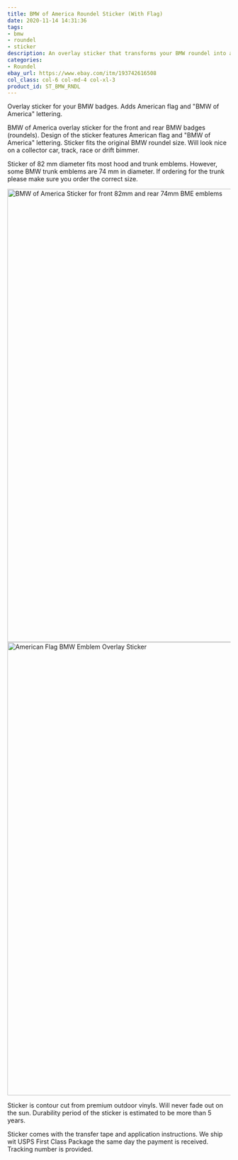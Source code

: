```yaml
---
title: BMW of America Roundel Sticker (With Flag)
date: 2020-11-14 14:31:36
tags:
- bmw
- roundel
- sticker
description: An overlay sticker that transforms your BMW roundel into a BMW of America badge with flag and lettering.
categories:
- Roundel
ebay_url: https://www.ebay.com/itm/193742616508
col_class: col-6 col-md-4 col-xl-3
product_id: ST_BMW_RNDL
---
```


Overlay sticker for your BMW badges. Adds American flag and "BMW of America" lettering.

<!-- more -->

BMW of America overlay sticker for the front and rear BMW badges (roundels). Design of the sticker features American flag and "BMW of America" lettering. Sticker fits the original BMW roundel size. Will look nice on a collector car, track, race or drift bimmer.

Sticker of 82 mm diameter fits most hood and trunk emblems. However, some BMW trunk emblems are 74 mm in diameter. If ordering for the trunk please make sure you order the correct size.

<div class="row">
    <div class="col-12 col-md-6">
        <img class="content-image" src="bmw-of-america-overlay-sticker-for-roundel-badge-emblem.jpg" alt="BMW of America Sticker for front 82mm and rear 74mm BME emblems" width="1024" height="1024"/>
    </div>
    <div class="col-12 col-md-6">
        <img class="content-image" src="american-flag-bmw-emblem-roundel-overlay-sticker.jpg" alt="American Flag BMW Emblem Overlay Sticker" width="1024" height="1024"/>    
    </div>
</div>

Sticker is contour cut from premium outdoor vinyls. Will never fade out on the sun. Durability period of the sticker is estimated to be more than 5 years.

Sticker comes with the transfer tape and application instructions. We ship wit USPS First Class Package the same day the payment is received. Tracking number is provided.